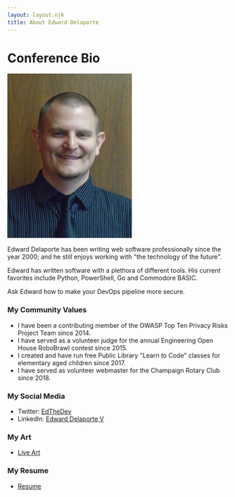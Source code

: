 ```yaml
---
layout: layout.njk
title: About Edward Delaporte
---
```


# Conference Bio

 ![Picture of Edward Delaporte](/img/EdwardDelaporte.jpg "Picture of Edward Delaporte")

Edward Delaporte has been writing web software professionally since the year 2000; and he still enjoys working with "the technology of the future".

Edward has written software with a plethora of different tools. His current favorites include Python, PowerShell, Go and Commodore BASIC.

Ask Edward how to make your DevOps pipeline more secure.

### My Community Values

- I have been a contributing member of the OWASP Top Ten Privacy Risks Project Team since 2014.
- I have served as a volunteer judge for the annual Engineering Open House RoboBrawl contest since 2015.
- I created and have run free Public Library "Learn to Code" classes for elementary aged children since 2017.
- I have served as volunteer webmaster for the Champaign Rotary Club since 2018.

### My Social Media

- Twitter: [EdTheDev](https://twitter.com/edthedev)
- LinkedIn: [Edward Delaporte V](https://www.linkedin.com/in/edwarddelaportev)

### My Art

- [Live Art](/art/live)

### My Resume

- [Resume](/resume)
